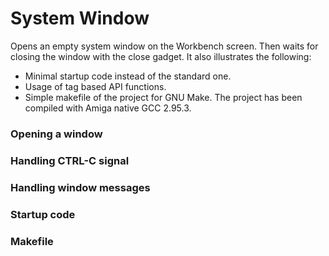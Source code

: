 # System Window

Opens an empty system window on the Workbench screen. Then waits for closing the window with the close gadget. It also illustrates the following:
* Minimal startup code instead of the standard one.
* Usage of tag based API functions.
* Simple makefile of the project for GNU Make.
The project has been compiled with Amiga native GCC 2.95.3.

### Opening a window

### Handling CTRL-C signal

### Handling window messages

### Startup code

### Makefile